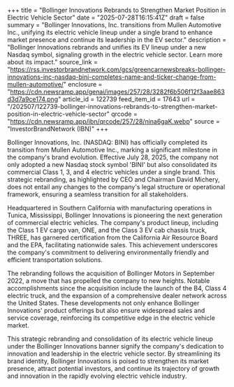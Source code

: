 +++
title = "Bollinger Innovations Rebrands to Strengthen Market Position in Electric Vehicle Sector"
date = "2025-07-28T16:15:41Z"
draft = false
summary = "Bollinger Innovations, Inc. transitions from Mullen Automotive Inc., unifying its electric vehicle lineup under a single brand to enhance market presence and continue its leadership in the EV sector."
description = "Bollinger Innovations rebrands and unifies its EV lineup under a new Nasdaq symbol, signaling growth in the electric vehicle sector. Learn more about its impact."
source_link = "https://rss.investorbrandnetwork.com/gcs/greencarnewsbreaks-bollinger-innovations-inc-nasdaq-bini-completes-name-and-ticker-change-from-mullen-automotive/"
enclosure = "https://cdn.newsramp.app/genai/images/257/28/3282f6b506f12f3aae863d3d7a9ce174.png"
article_id = 122739
feed_item_id = 17643
url = "/202507/122739-bollinger-innovations-rebrands-to-strengthen-market-position-in-electric-vehicle-sector"
qrcode = "https://cdn.newsramp.app/ibn/qrcode/257/28/nina6gaK.webp"
source = "InvestorBrandNetwork (IBN)"
+++

<p>Bollinger Innovations, Inc. (NASDAQ: BINI) has officially completed its transition from Mullen Automotive Inc., marking a significant milestone in the company's brand evolution. Effective July 28, 2025, the company not only adopted a new Nasdaq stock symbol 'BINI' but also consolidated its commercial Class 1, 3, and 4 electric vehicles under a single brand. This strategic rebranding, as highlighted by CEO and Chairman David Michery, does not entail any changes to the company's legal structure or operational framework, ensuring a seamless transition for all stakeholders.</p><p>Headquartered in Southern California with manufacturing operations in Tunica, Mississippi, Bollinger Innovations is pioneering the next generation of commercial electric vehicles. The company's product lineup, including the Class 1 EV cargo van, ONE, and the Class 3 EV cab chassis truck, THREE, has garnered certification from the California Air Resource Board and the EPA, facilitating nationwide sales. This achievement underscores the company's commitment to delivering environmentally friendly and efficient transportation solutions.</p><p>The rebranding follows the acquisition of Bollinger Motors in September 2022, a move that has propelled the company to new heights. Notable accomplishments since the acquisition include the launch of the B4, Class 4 electric truck, and the expansion of a comprehensive dealer network across the United States. These developments not only enhance Bollinger Innovations' product offerings but also ensure widespread sales and service coverage, reinforcing its competitive edge in the electric vehicle market.</p><p>This strategic rebranding and consolidation of its electric vehicle lineup under the Bollinger Innovations banner signify the company's dedication to innovation and leadership in the electric vehicle sector. By streamlining its brand identity, Bollinger Innovations is poised to strengthen its market presence, attract potential investors, and continue its trajectory of growth and innovation in the rapidly evolving electric vehicle industry.</p>
